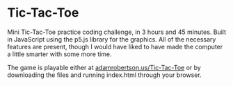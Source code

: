 # Tic-Tac-Toe

Mini Tic-Tac-Toe practice coding challenge, in 3 hours and 45 minutes. Built in JavaScript using the p5.js library for the graphics. All of the necessary features are present, though I would have liked to have made the computer a little smarter with some more time.

The game is playable either at [adamrobertson.us/Tic-Tac-Toe](adamrobertson.us/Tic-Tac-Toe) or by downloading the files and running index.html through your browser.
